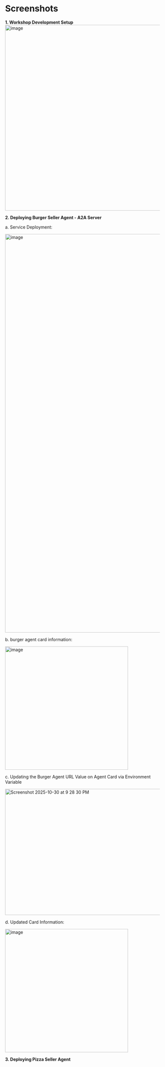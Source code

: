 # Screenshots

**1. Workshop Development Setup**
<img width="906" height="602" alt="image" src="https://github.com/user-attachments/assets/61625bed-c474-4523-9bb1-fd0fda851fdd" />

**2. Deploying Burger Seller Agent - A2A Server**

a. Service Deployment:

<img width="2016" height="1292" alt="image" src="https://github.com/user-attachments/assets/0dbcc629-ecf3-43e4-9976-c14ff9067a57" />


b. burger agent card information:

<img width="400" height="400" alt="image" src="https://github.com/user-attachments/assets/1f2fc658-98bb-4d5f-bba3-537c0dc9ebce" />

c. Updating the Burger Agent URL Value on Agent Card via Environment Variable

<img width="604" height="409" alt="Screenshot 2025-10-30 at 9 28 30 PM" src="https://github.com/user-attachments/assets/194f0fa1-cf91-4991-8177-a8900ca3fac2" />

d. Updated Card Information:

<img width="400" height="400" alt="image" src="https://github.com/user-attachments/assets/64925800-62d0-4c65-b22a-403344878d9f" />



**3. Deploying Pizza Seller Agent**


